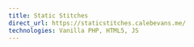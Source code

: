 ```yaml
---
title: Static Stitches
direct_url: https://staticstitches.calebevans.me/
technologies: Vanilla PHP, HTML5, JS
---
```

